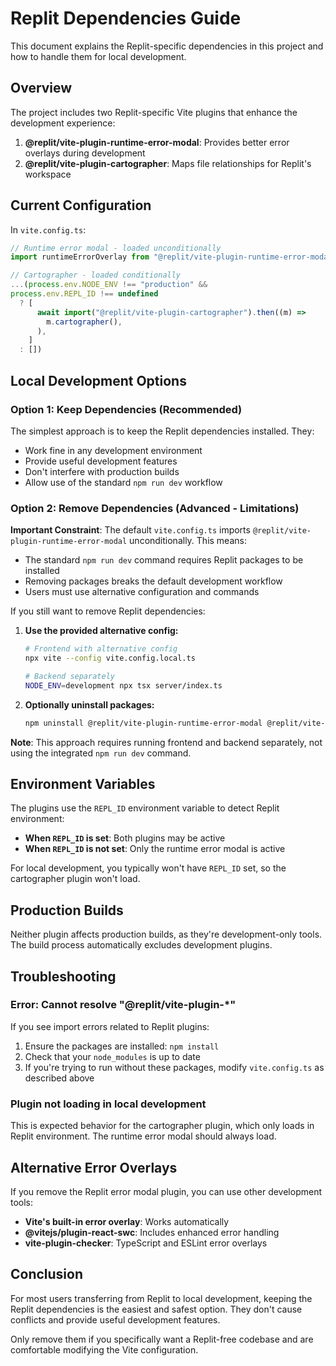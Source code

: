 # Replit Dependencies Guide

This document explains the Replit-specific dependencies in this project and how to handle them for local development.

## Overview

The project includes two Replit-specific Vite plugins that enhance the development experience:

1. **@replit/vite-plugin-runtime-error-modal**: Provides better error overlays during development
2. **@replit/vite-plugin-cartographer**: Maps file relationships for Replit's workspace

## Current Configuration

In `vite.config.ts`:

```typescript
// Runtime error modal - loaded unconditionally
import runtimeErrorOverlay from "@replit/vite-plugin-runtime-error-modal";

// Cartographer - loaded conditionally
...(process.env.NODE_ENV !== "production" &&
process.env.REPL_ID !== undefined
  ? [
      await import("@replit/vite-plugin-cartographer").then((m) =>
        m.cartographer(),
      ),
    ]
  : [])
```

## Local Development Options

### Option 1: Keep Dependencies (Recommended)

The simplest approach is to keep the Replit dependencies installed. They:
- Work fine in any development environment
- Provide useful development features
- Don't interfere with production builds
- Allow use of the standard `npm run dev` workflow

### Option 2: Remove Dependencies (Advanced - Limitations)

**Important Constraint**: The default `vite.config.ts` imports `@replit/vite-plugin-runtime-error-modal` unconditionally. This means:

- The standard `npm run dev` command requires Replit packages to be installed
- Removing packages breaks the default development workflow
- Users must use alternative configuration and commands

If you still want to remove Replit dependencies:

1. **Use the provided alternative config:**
   ```bash
   # Frontend with alternative config
   npx vite --config vite.config.local.ts
   
   # Backend separately
   NODE_ENV=development npx tsx server/index.ts
   ```

2. **Optionally uninstall packages:**
   ```bash
   npm uninstall @replit/vite-plugin-runtime-error-modal @replit/vite-plugin-cartographer
   ```

**Note**: This approach requires running frontend and backend separately, not using the integrated `npm run dev` command.

## Environment Variables

The plugins use the `REPL_ID` environment variable to detect Replit environment:
- **When `REPL_ID` is set**: Both plugins may be active
- **When `REPL_ID` is not set**: Only the runtime error modal is active

For local development, you typically won't have `REPL_ID` set, so the cartographer plugin won't load.

## Production Builds

Neither plugin affects production builds, as they're development-only tools. The build process automatically excludes development plugins.

## Troubleshooting

### Error: Cannot resolve "@replit/vite-plugin-*"

If you see import errors related to Replit plugins:

1. Ensure the packages are installed: `npm install`
2. Check that your `node_modules` is up to date
3. If you're trying to run without these packages, modify `vite.config.ts` as described above

### Plugin not loading in local development

This is expected behavior for the cartographer plugin, which only loads in Replit environment. The runtime error modal should always load.

## Alternative Error Overlays

If you remove the Replit error modal plugin, you can use other development tools:

- **Vite's built-in error overlay**: Works automatically
- **@vitejs/plugin-react-swc**: Includes enhanced error handling
- **vite-plugin-checker**: TypeScript and ESLint error overlays

## Conclusion

For most users transferring from Replit to local development, keeping the Replit dependencies is the easiest and safest option. They don't cause conflicts and provide useful development features.

Only remove them if you specifically want a Replit-free codebase and are comfortable modifying the Vite configuration.